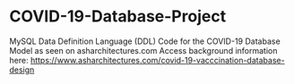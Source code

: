 # COVID-19-Database-Project

MySQL Data Definition Language (DDL) Code for the COVID-19 Database Model as seen on asharchitectures.com
Access background information here:
https://www.asharchitectures.com/covid-19-vacccination-database-design

